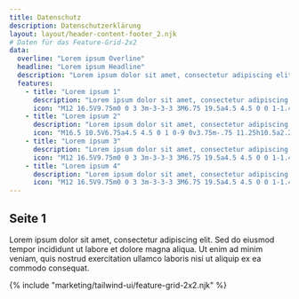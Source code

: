 ```yaml
---
title: Datenschutz
description: Datenschutzerklärung
layout: layout/header-content-footer_2.njk
# Daten für das Feature-Grid-2x2
data:
  overline: "Lorem ipsum Overline"
  headline: "Lorem ipsum Headline"
  description: "Lorem ipsum dolor sit amet, consectetur adipiscing elit. Sed do eiusmod tempor incididunt ut labore et dolore magna aliqua."
  features:
    - title: "Lorem ipsum 1"
      description: "Lorem ipsum dolor sit amet, consectetur adipiscing elit. Sed do eiusmod tempor incididunt ut labore et dolore magna aliqua."
      icon: "M12 16.5V9.75m0 0 3 3m-3-3-3 3M6.75 19.5a4.5 4.5 0 0 1-1.41-8.775 5.25 5.25 0 0 1 10.233-2.33 3 3 0 0 1 3.758 3.848A3.752 3.752 0 0 1 18 19.5H6.75Z"
    - title: "Lorem ipsum 2"
      description: "Lorem ipsum dolor sit amet, consectetur adipiscing elit. Sed do eiusmod tempor incididunt ut labore et dolore magna aliqua."
      icon: "M16.5 10.5V6.75a4.5 4.5 0 1 0-9 0v3.75m-.75 11.25h10.5a2.25 2.25 0 0 0 2.25-2.25v-6.75a2.25 2.25 0 0 0-2.25-2.25H6.75a2.25 2.25 0 0 0-2.25 2.25v6.75a2.25 2.25 0 0 0 2.25 2.25Z"
    - title: "Lorem ipsum 3"
      description: "Lorem ipsum dolor sit amet, consectetur adipiscing elit. Sed do eiusmod tempor incididunt ut labore et dolore magna aliqua."
      icon: "M12 16.5V9.75m0 0 3 3m-3-3-3 3M6.75 19.5a4.5 4.5 0 0 1-1.41-8.775 5.25 5.25 0 0 1 10.233-2.33 3 3 0 0 1 3.758 3.848A3.752 3.752 0 0 1 18 19.5H6.75Z"
    - title: "Lorem ipsum 4"
      description: "Lorem ipsum dolor sit amet, consectetur adipiscing elit. Sed do eiusmod tempor incididunt ut labore et dolore magna aliqua."
      icon: "M12 16.5V9.75m0 0 3 3m-3-3-3 3M6.75 19.5a4.5 4.5 0 0 1-1.41-8.775 5.25 5.25 0 0 1 10.233-2.33 3 3 0 0 1 3.758 3.848A3.752 3.752 0 0 1 18 19.5H6.75Z"
---
```


<h2 class="pt-12 text-center text-xl font-semibold">Seite 1</h2>
<p class="p-12">
Lorem ipsum dolor sit amet, consectetur adipiscing elit. Sed do eiusmod tempor incididunt ut labore et dolore magna aliqua. Ut enim ad minim veniam, quis nostrud exercitation ullamco laboris nisi ut aliquip ex ea commodo consequat.
</p>

{% include "marketing/tailwind-ui/feature-grid-2x2.njk" %}
